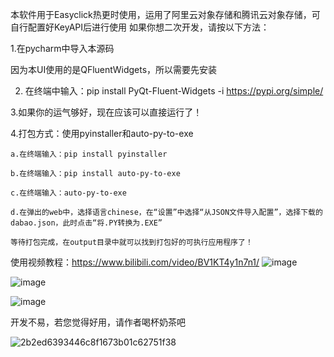 本软件用于Easyclick热更时使用，运用了阿里云对象存储和腾讯云对象存储，可自行配置好KeyAPI后进行使用
如果你想二次开发，请按以下方法：

  1.在pycharm中导入本源码
  
  因为本UI使用的是QFluentWidgets，所以需要先安装
  
  2. 在终端中输入：pip install PyQt-Fluent-Widgets -i https://pypi.org/simple/
  
  3.如果你的运气够好，现在应该可以直接运行了！
  
  4.打包方式：使用pyinstaller和auto-py-to-exe
  
    a.在终端输入：pip install pyinstaller
    
    b.在终端输入：pip install auto-py-to-exe  
    
    c.在终端输入：auto-py-to-exe
    
    d.在弹出的web中，选择语言chinese，在“设置”中选择“从JSON文件导入配置”，选择下载的dabao.json，此时点击“将.PY转换为.EXE”
    
    等待打包完成，在output目录中就可以找到打包好的可执行应用程序了！
    
使用视频教程：https://www.bilibili.com/video/BV1KT4y1n7n1/
![image](https://github.com/zhushixu/EC_hot_update/assets/103643485/e5c12d62-1e3f-47c8-9afb-93230187086c)

![image](https://github.com/zhushixu/EC_hot_update/assets/103643485/60478108-68f2-4d1a-b797-7d2aef122232)

![image](https://github.com/zhushixu/EC_hot_update/assets/103643485/6e697069-5785-418a-bd68-c6ab937d5143)

开发不易，若您觉得好用，请作者喝杯奶茶吧

![2b2ed6393446c8f1673b01c62751f38](https://github.com/zhushixu/EC_hot_update/assets/103643485/46551907-0daa-4c4f-88d4-0fa19ae3103b)
